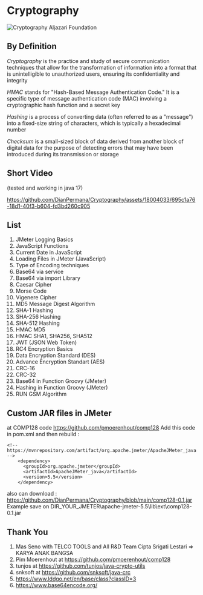 # Cryptography

![Cryptography Aljazari Foundation](https://github.com/DianPermana/Cryptography/assets/18004033/f56b1b73-4719-4ae7-9d8a-a1274eb3fdf0)

## By Definition

*Cryptography* is the practice and study of secure communication techniques that allow for the transformation of information into a format that is unintelligible to unauthorized users, ensuring its confidentiality and integrity

*HMAC* stands for "Hash-Based Message Authentication Code." It is a specific type of message authentication code (MAC) involving a cryptographic hash function and a secret key

*Hashing* is a process of converting data (often referred to as a "message") into a fixed-size string of characters, which is typically a hexadecimal number

*Checksum* is a small-sized block of data derived from another block of digital data for the purpose of detecting errors that may have been introduced during its transmission or storage

## Short Video
(tested and working in java 17)

https://github.com/DianPermana/Cryptography/assets/18004033/695c1a76-18d1-40f3-b604-fd3bd260c905


## List
1. JMeter Logging Basics
2. JavaScript Functions
3. Current Date in JavaScript
4. Loading Files in JMeter (JavaScript)
5. Type of Encoding techniques
6. Base64 via service
7. Base64 via import Library
8. Caesar Cipher
9. Morse Code
10. Vigenere Cipher
11. MD5 Message Digest Algorithm
12. SHA-1 Hashing
13. SHA-256 Hashing
14. SHA-512 Hashing
15. HMAC MD5
16. HMAC SHA1, SHA256, SHA512
17. JWT (JSON Web Token)
18. RC4 Encryption Basics
19. Data Encryption Standard (DES)
20. Advance Encryption Standart (AES)
21. CRC-16
22. CRC-32
23. Base64 in Function Groovy (JMeter)
24. Hashing in Function Groovy (JMeter)
25. RUN GSM Algorithm

## Custom JAR files in JMeter
at COMP128 code https://github.com/pmoerenhout/comp128 Add this code in pom.xml and then rebuild :
```
<!-- https://mvnrepository.com/artifact/org.apache.jmeter/ApacheJMeter_java -->
    <dependency>
      <groupId>org.apache.jmeter</groupId>
      <artifactId>ApacheJMeter_java</artifactId>
      <version>5.5</version>
    </dependency>
```
also can download : https://github.com/DianPermana/Cryptography/blob/main/comp128-0.1.jar Example save on DIR_YOUR_JMETER\apache-jmeter-5.5\lib\ext\comp128-0.1.jar

## Thank You
1. Mas Seno with TELCO TOOLS and All R&D Team Cipta Srigati Lestari => KARYA ANAK BANGSA
2. Pim Moerenhout at https://github.com/pmoerenhout/comp128
3. tunjos at https://github.com/tunjos/java-crypto-utils
4. snksoft at https://github.com/snksoft/java-crc
5. https://www.lddgo.net/en/base/class?classID=3
6. https://www.base64encode.org/

